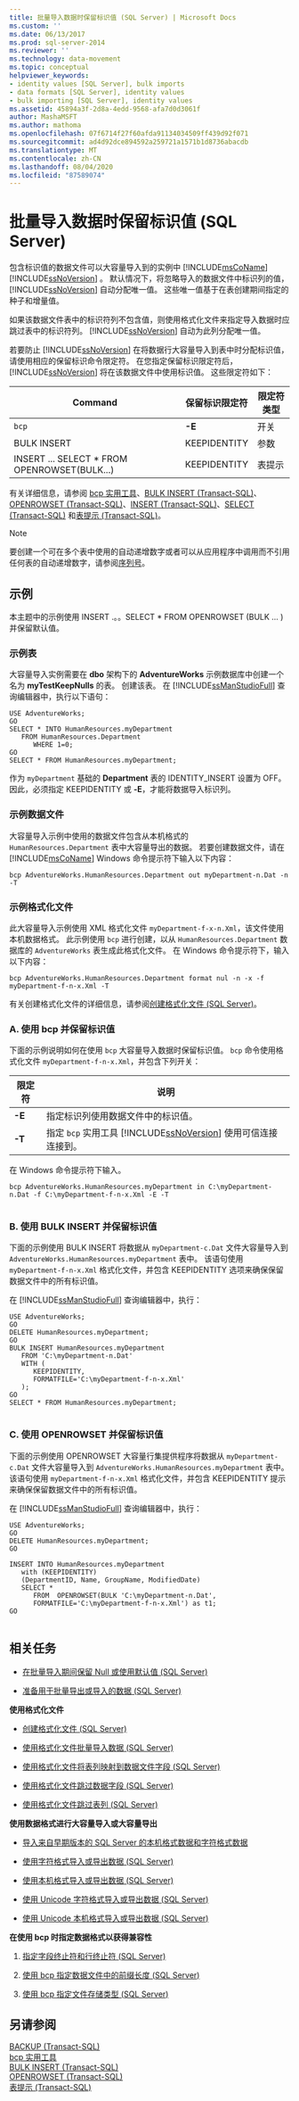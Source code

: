 ```yaml
---
title: 批量导入数据时保留标识值 (SQL Server) | Microsoft Docs
ms.custom: ''
ms.date: 06/13/2017
ms.prod: sql-server-2014
ms.reviewer: ''
ms.technology: data-movement
ms.topic: conceptual
helpviewer_keywords:
- identity values [SQL Server], bulk imports
- data formats [SQL Server], identity values
- bulk importing [SQL Server], identity values
ms.assetid: 45894a3f-2d8a-4edd-9568-afa7d0d3061f
author: MashaMSFT
ms.author: mathoma
ms.openlocfilehash: 07f6714f27f60afda91134034509ff439d92f071
ms.sourcegitcommit: ad4d92dce894592a259721a1571b1d8736abacdb
ms.translationtype: MT
ms.contentlocale: zh-CN
ms.lasthandoff: 08/04/2020
ms.locfileid: "87589074"
---
```

# <a name="keep-identity-values-when-bulk-importing-data-sql-server"></a>批量导入数据时保留标识值 (SQL Server)
  包含标识值的数据文件可以大容量导入到的实例中 [!INCLUDE[msCoName](../../includes/msconame-md.md)] [!INCLUDE[ssNoVersion](../../includes/ssnoversion-md.md)] 。 默认情况下，将忽略导入的数据文件中标识列的值， [!INCLUDE[ssNoVersion](../../includes/ssnoversion-md.md)] 自动分配唯一值。 这些唯一值基于在表创建期间指定的种子和增量值。  
  
 如果该数据文件表中的标识符列不包含值，则使用格式化文件来指定导入数据时应跳过表中的标识符列。 [!INCLUDE[ssNoVersion](../../includes/ssnoversion-md.md)] 自动为此列分配唯一值。  
  
 若要防止 [!INCLUDE[ssNoVersion](../../includes/ssnoversion-md.md)] 在将数据行大容量导入到表中时分配标识值，请使用相应的保留标识命令限定符。 在您指定保留标识限定符后， [!INCLUDE[ssNoVersion](../../includes/ssnoversion-md.md)] 将在该数据文件中使用标识值。 这些限定符如下：  
  
|Command|保留标识限定符|限定符类型|  
|-------------|------------------------------|--------------------|  
|`bcp`|**-E**|开关|  
|BULK INSERT|KEEPIDENTITY|参数|  
|INSERT ... SELECT * FROM OPENROWSET(BULK...)|KEEPIDENTITY|表提示|  
  
 有关详细信息，请参阅 [bcp 实用工具](../../tools/bcp-utility.md)、[BULK INSERT (Transact-SQL)](/sql/t-sql/statements/bulk-insert-transact-sql)、[OPENROWSET (Transact-SQL)](/sql/t-sql/functions/openrowset-transact-sql)、[INSERT (Transact-SQL)](/sql/t-sql/statements/insert-transact-sql)、[SELECT (Transact-SQL)](/sql/t-sql/queries/select-transact-sql) 和[表提示 (Transact-SQL)](/sql/t-sql/queries/hints-transact-sql-table)。  
  
> [!NOTE]  
>  要创建一个可在多个表中使用的自动递增数字或者可以从应用程序中调用而不引用任何表的自动递增数字，请参阅[序列号](../sequence-numbers/sequence-numbers.md)。  
  
## <a name="examples"></a>示例  
 本主题中的示例使用 INSERT .。。SELECT * FROM OPENROWSET (BULK ... ) 并保留默认值。  
  
### <a name="sample-table"></a>示例表  
 大容量导入实例需要在 **dbo** 架构下的 **AdventureWorks** 示例数据库中创建一个名为 **myTestKeepNulls** 的表。 创建该表。 在 [!INCLUDE[ssManStudioFull](../../../includes/ssmanstudiofull-md.md)] 查询编辑器中，执行以下语句：  
  
```  
USE AdventureWorks;  
GO  
SELECT * INTO HumanResources.myDepartment   
   FROM HumanResources.Department  
      WHERE 1=0;  
GO  
SELECT * FROM HumanResources.myDepartment;  
```  
  
 作为 `myDepartment` 基础的 **Department** 表的 IDENTITY_INSERT 设置为 OFF。 因此，必须指定 KEEPIDENTITY 或 **-E**，才能将数据导入标识列。  
  
### <a name="sample-data-file"></a>示例数据文件  
 大容量导入示例中使用的数据文件包含从本机格式的 `HumanResources.Department` 表中大容量导出的数据。 若要创建数据文件，请在 [!INCLUDE[msCoName](../../includes/msconame-md.md)] Windows 命令提示符下输入以下内容：  
  
```  
bcp AdventureWorks.HumanResources.Department out myDepartment-n.Dat -n -T  
```  
  
### <a name="sample-format-file"></a>示例格式化文件  
 此大容量导入示例使用 XML 格式化文件 `myDepartment-f-x-n.Xml`，该文件使用本机数据格式。 此示例使用 `bcp` 进行创建，以从 `HumanResources.Department` 数据库的 `AdventureWorks` 表生成此格式化文件。 在 Windows 命令提示符下，输入以下内容：  
  
```  
bcp AdventureWorks.HumanResources.Department format nul -n -x -f myDepartment-f-n-x.Xml -T  
```  
  
 有关创建格式化文件的详细信息，请参阅[创建格式化文件 (SQL Server)](create-a-format-file-sql-server.md)。  
  
### <a name="a-using-bcp-and-keeping-identity-values"></a>A. 使用 bcp 并保留标识值  
 下面的示例说明如何在使用 `bcp` 大容量导入数据时保留标识值。 `bcp` 命令使用格式化文件 `myDepartment-f-n-x.Xml`，并包含下列开关：  
  
|限定符|说明|  
|----------------|-----------------|  
|**-E**|指定标识列使用数据文件中的标识值。|  
|**-T**|指定 `bcp` 实用工具 [!INCLUDE[ssNoVersion](../../includes/ssnoversion-md.md)] 使用可信连接连接到。|  
  
 在 Windows 命令提示符下输入。  
  
```  
bcp AdventureWorks.HumanResources.myDepartment in C:\myDepartment-n.Dat -f C:\myDepartment-f-n-x.Xml -E -T  
  
```  
  
### <a name="b-using-bulk-insert-and-keeping-identity-values"></a>B. 使用 BULK INSERT 并保留标识值  
 下面的示例使用 BULK INSERT 将数据从 `myDepartment-c.Dat` 文件大容量导入到 `AdventureWorks.HumanResources.myDepartment` 表中。 该语句使用 `myDepartment-f-n-x.Xml` 格式化文件，并包含 KEEPIDENTITY 选项来确保保留数据文件中的所有标识值。  
  
 在 [!INCLUDE[ssManStudioFull](../../../includes/ssmanstudiofull-md.md)] 查询编辑器中，执行：  
  
```  
USE AdventureWorks;  
GO  
DELETE HumanResources.myDepartment;  
GO  
BULK INSERT HumanResources.myDepartment  
   FROM 'C:\myDepartment-n.Dat'  
   WITH (  
      KEEPIDENTITY,  
      FORMATFILE='C:\myDepartment-f-n-x.Xml'  
   );  
GO  
SELECT * FROM HumanResources.myDepartment;  
  
```  
  
### <a name="c-using-openrowset-and-keeping-identity-values"></a>C. 使用 OPENROWSET 并保留标识值  
 下面的示例使用 OPENROWSET 大容量行集提供程序将数据从 `myDepartment-c.Dat` 文件大容量导入到 `AdventureWorks.HumanResources.myDepartment` 表中。 该语句使用 `myDepartment-f-n-x.Xml` 格式化文件，并包含 KEEPIDENTITY 提示来确保保留数据文件中的所有标识值。  
  
 在 [!INCLUDE[ssManStudioFull](../../../includes/ssmanstudiofull-md.md)] 查询编辑器中，执行：  
  
```  
USE AdventureWorks;  
GO  
DELETE HumanResources.myDepartment;  
GO  
  
INSERT INTO HumanResources.myDepartment  
   with (KEEPIDENTITY)  
   (DepartmentID, Name, GroupName, ModifiedDate)  
   SELECT *  
      FROM  OPENROWSET(BULK 'C:\myDepartment-n.Dat',  
      FORMATFILE='C:\myDepartment-f-n-x.Xml') as t1;  
GO  
  
```  
  
##  <a name="related-tasks"></a><a name="RelatedTasks"></a> 相关任务  
  
-   [在批量导入期间保留 Null 或使用默认值 (SQL Server)](keep-nulls-or-use-default-values-during-bulk-import-sql-server.md)  
  
-   [准备用于批量导出或导入的数据 (SQL Server)](prepare-data-for-bulk-export-or-import-sql-server.md)  
  
 **使用格式化文件**  
  
-   [创建格式化文件 (SQL Server)](create-a-format-file-sql-server.md)  
  
-   [使用格式化文件批量导入数据 (SQL Server)](use-a-format-file-to-bulk-import-data-sql-server.md)  
  
-   [使用格式化文件将表列映射到数据文件字段 (SQL Server)](use-a-format-file-to-map-table-columns-to-data-file-fields-sql-server.md)  
  
-   [使用格式化文件跳过数据字段 (SQL Server)](use-a-format-file-to-skip-a-data-field-sql-server.md)  
  
-   [使用格式化文件跳过表列 (SQL Server)](use-a-format-file-to-skip-a-table-column-sql-server.md)  
  
 **使用数据格式进行大容量导入或大容量导出**  
  
-   [导入来自早期版本的 SQL Server 的本机格式数据和字符格式数据](import-native-and-character-format-data-from-earlier-versions-of-sql-server.md)  
  
-   [使用字符格式导入或导出数据 (SQL Server)](use-character-format-to-import-or-export-data-sql-server.md)  
  
-   [使用本机格式导入或导出数据 (SQL Server)](use-native-format-to-import-or-export-data-sql-server.md)  
  
-   [使用 Unicode 字符格式导入或导出数据 (SQL Server)](use-unicode-character-format-to-import-or-export-data-sql-server.md)  
  
-   [使用 Unicode 本机格式导入或导出数据 (SQL Server)](use-unicode-native-format-to-import-or-export-data-sql-server.md)  
  
 **在使用 bcp 时指定数据格式以获得兼容性**  
  
1.  [指定字段终止符和行终止符 (SQL Server)](specify-field-and-row-terminators-sql-server.md)  
  
2.  [使用 bcp 指定数据文件中的前缀长度 (SQL Server)](specify-prefix-length-in-data-files-by-using-bcp-sql-server.md)  
  
3.  [使用 bcp 指定文件存储类型 (SQL Server)](specify-file-storage-type-by-using-bcp-sql-server.md)  
  
## <a name="see-also"></a>另请参阅  
 [BACKUP (Transact-SQL)](/sql/t-sql/statements/backup-transact-sql)   
 [bcp 实用工具](../../tools/bcp-utility.md)   
 [BULK INSERT (Transact-SQL)](/sql/t-sql/statements/bulk-insert-transact-sql)   
 [OPENROWSET (Transact-SQL)](/sql/t-sql/functions/openrowset-transact-sql)   
 [表提示 (Transact-SQL)](/sql/t-sql/queries/hints-transact-sql-table)  
  
  
